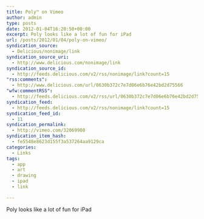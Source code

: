 ```yaml
---
title: Poly™ on Vimeo
author: admin
type: posts
date: 2012-01-04T16:20:50+00:00
excerpt: Poly looks like a lot of fun for iPad
url: /posts/2012/01/04/poly-on-vimeo/
syndication_source:
  - Delicious/nonimage/link
syndication_source_uri:
  - http://www.delicious.com/nonimage/link
syndication_source_id:
  - http://feeds.delicious.com/v2/rss/nonimage/link?count=15
"rss:comments":
  - http://www.delicious.com/url/0630b372c7e7d06e6b76e42bd2d75566
"wfw:commentRSS":
  - http://feeds.delicious.com/v2/rss/url/0630b372c7e7d06e6b76e42bd2d75566
syndication_feed:
  - http://feeds.delicious.com/v2/rss/nonimage/link?count=15
syndication_feed_id:
  - 11
syndication_permalink:
  - http://vimeo.com/32069908
syndication_item_hash:
  - fe5548e8623d155f3a537264aa9129ca
categories:
  - Links
tags:
  - app
  - art
  - drawing
  - ipad
  - link

---
```

Poly looks like a lot of fun for iPad